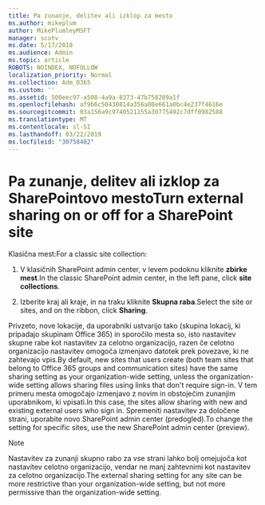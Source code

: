 ```yaml
---
title: Pa zunanje, delitev ali izklop za mesto
ms.author: mikeplum
author: MikePlumleyMSFT
manager: scotv
ms.date: 5/17/2018
ms.audience: Admin
ms.topic: article
ROBOTS: NOINDEX, NOFOLLOW
localization_priority: Normal
ms.collection: Adm_O365
ms.custom: ''
ms.assetid: 500eec97-a508-4a9a-8373-47b758209a1f
ms.openlocfilehash: af9b6c50430814a356a08e661a0bc4e237f4616e
ms.sourcegitcommit: 03a156a9c9740521155a30775492c7dff0982588
ms.translationtype: MT
ms.contentlocale: sl-SI
ms.lasthandoff: 03/22/2019
ms.locfileid: "30758482"
---
```

# <a name="turn-external-sharing-on-or-off-for-a-sharepoint-site"></a><span data-ttu-id="2936f-102">Pa zunanje, delitev ali izklop za SharePointovo mesto</span><span class="sxs-lookup"><span data-stu-id="2936f-102">Turn external sharing on or off for a SharePoint site</span></span>

<span data-ttu-id="2936f-103">Klasična mest:</span><span class="sxs-lookup"><span data-stu-id="2936f-103">For a classic site collection:</span></span>
  
1. <span data-ttu-id="2936f-104">V klasičnih SharePoint admin center, v levem podoknu kliknite **zbirke mest**.</span><span class="sxs-lookup"><span data-stu-id="2936f-104">In the classic SharePoint admin center, in the left pane, click **site collections**.</span></span>
    
2. <span data-ttu-id="2936f-105">Izberite kraj ali kraje, in na traku kliknite **Skupna raba**.</span><span class="sxs-lookup"><span data-stu-id="2936f-105">Select the site or sites, and on the ribbon, click **Sharing**.</span></span>
    
<span data-ttu-id="2936f-106">Privzeto, nove lokacije, da uporabniki ustvarijo tako (skupina lokacij, ki pripadajo skupinam Office 365) in sporočilo mesta so, isto nastavitev skupne rabe kot nastavitev za celotno organizacijo, razen če celotno organizacijo nastavitev omogoča izmenjavo datotek prek povezave, ki ne zahtevajo vpis.</span><span class="sxs-lookup"><span data-stu-id="2936f-106">By default, new sites that users create (both team sites that belong to Office 365 groups and communication sites) have the same sharing setting as your organization-wide setting, unless the organization-wide setting allows sharing files using links that don't require sign-in.</span></span> <span data-ttu-id="2936f-107">V tem primeru mesta omogočajo izmenjavo z novim in obstoječim zunanjim uporabnikom, ki vpisati.</span><span class="sxs-lookup"><span data-stu-id="2936f-107">In this case, the sites allow sharing with new and existing external users who sign in.</span></span> <span data-ttu-id="2936f-108">Spremeniti nastavitev za določene strani, uporabite novo SharePoint admin center (predogled).</span><span class="sxs-lookup"><span data-stu-id="2936f-108">To change the setting for specific sites, use the new SharePoint admin center (preview).</span></span>
  
> [!NOTE]
> <span data-ttu-id="2936f-109">Nastavitev za zunanji skupno rabo za vse strani lahko bolj omejujoča kot nastavitev celotno organizacijo, vendar ne manj zahtevnimi kot nastavitev za celotno organizacijo.</span><span class="sxs-lookup"><span data-stu-id="2936f-109">The external sharing setting for any site can be more restrictive than your organization-wide setting, but not more permissive than the organization-wide setting.</span></span> 
  

